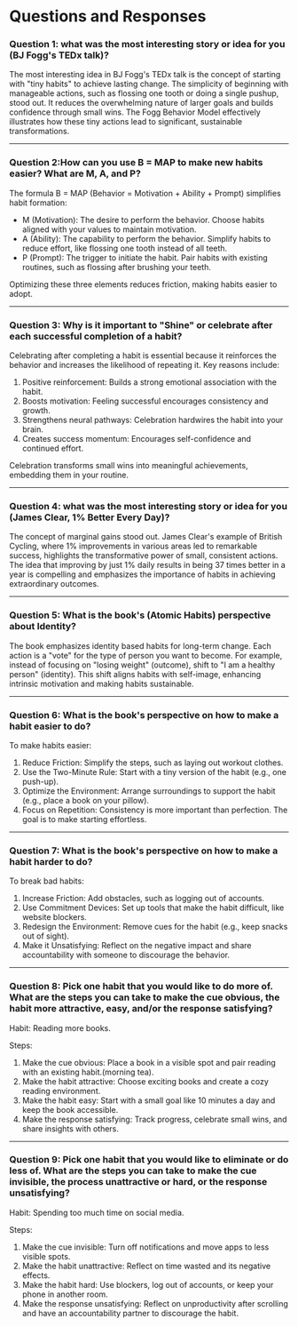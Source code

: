 # Questions and Responses

### Question 1: what was the most interesting story or idea for you (BJ Fogg's TEDx talk)?

The most interesting idea in BJ Fogg's TEDx talk is the concept of starting with "tiny habits" to achieve lasting change. The simplicity of beginning with manageable actions, such as flossing one tooth or doing a single pushup, stood out. It reduces the overwhelming nature of larger goals and builds confidence through small wins. The Fogg Behavior Model effectively illustrates how these tiny actions lead to significant, sustainable transformations.

---

### Question 2:How can you use B = MAP to make new habits easier? What are M, A, and P?

The formula B = MAP (Behavior = Motivation + Ability + Prompt) simplifies habit formation:

- M (Motivation): The desire to perform the behavior. Choose habits aligned with your values to maintain motivation.
- A (Ability): The capability to perform the behavior. Simplify habits to reduce effort, like flossing one tooth instead of all teeth.
- P (Prompt): The trigger to initiate the habit. Pair habits with existing routines, such as flossing after brushing your teeth.

Optimizing these three elements reduces friction, making habits easier to adopt.

---

### Question 3: Why is it important to "Shine" or celebrate after each successful completion of a habit?


Celebrating after completing a habit is essential because it reinforces the behavior and increases the likelihood of repeating it. Key reasons include:
1. Positive reinforcement: Builds a strong emotional association with the habit.
2. Boosts motivation: Feeling successful encourages consistency and growth.
3. Strengthens neural pathways: Celebration hardwires the habit into your brain.
4. Creates success momentum: Encourages self-confidence and continued effort.

Celebration transforms small wins into meaningful achievements, embedding them in your routine.

---

### Question 4: what was the most interesting story or idea for you (James Clear, 1% Better Every Day)?

The concept of marginal gains stood out. James Clear's example of British Cycling, where 1% improvements in various areas led to remarkable success, highlights the transformative power of small, consistent actions. The idea that improving by just 1% daily results in being 37 times better in a year is compelling and emphasizes the importance of habits in achieving extraordinary outcomes.

---

### Question 5: What is the book's (Atomic Habits) perspective about Identity?

The book emphasizes identity based habits for long-term change. Each action is a "vote" for the type of person you want to become. For example, instead of focusing on "losing weight" (outcome), shift to "I am a healthy person" (identity). This shift aligns habits with self-image, enhancing intrinsic motivation and making habits sustainable.

---

### Question 6: What is the book's perspective on how to make a habit easier to do?

To make habits easier:
1. Reduce Friction: Simplify the steps, such as laying out workout clothes.
2. Use the Two-Minute Rule: Start with a tiny version of the habit (e.g., one push-up).
3. Optimize the Environment: Arrange surroundings to support the habit (e.g., place a book on your pillow).
4. Focus on Repetition: Consistency is more important than perfection. The goal is to make starting effortless.

---

### Question 7: What is the book's perspective on how to make a habit harder to do?


To break bad habits:
1. Increase Friction: Add obstacles, such as logging out of accounts.
2. Use Commitment Devices: Set up tools that make the habit difficult, like website blockers.
3. Redesign the Environment: Remove cues for the habit (e.g., keep snacks out of sight).
4. Make it Unsatisfying: Reflect on the negative impact and share accountability with someone to discourage the behavior.

---

### Question 8: Pick one habit that you would like to do more of. What are the steps you can take to make the cue obvious, the habit more attractive, easy, and/or the response satisfying?

Habit: Reading more books.

Steps:
1. Make the cue obvious: Place a book in a visible spot and pair reading with an existing habit.(morning tea).
2. Make the habit attractive: Choose exciting books and create a cozy reading environment.
3. Make the habit easy: Start with a small goal like 10 minutes a day and keep the book accessible.
4. Make the response satisfying: Track progress, celebrate small wins, and share insights with others.

---

### Question 9: Pick one habit that you would like to eliminate or do less of. What are the steps you can take to make the cue invisible, the process unattractive or hard, or the response unsatisfying?


Habit: Spending too much time on social media.

Steps:
1. Make the cue invisible: Turn off notifications and move apps to less visible spots.
2. Make the habit unattractive: Reflect on time wasted and its negative effects.
3. Make the habit hard: Use blockers, log out of accounts, or keep your phone in another room.
4. Make the response unsatisfying: Reflect on unproductivity after scrolling and have an accountability partner to discourage the habit.